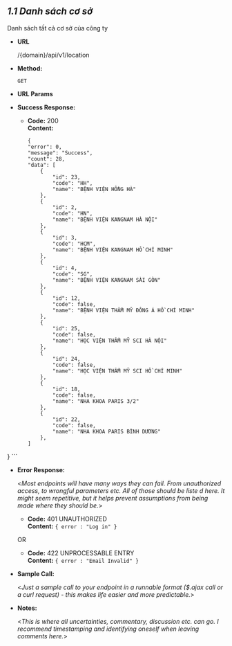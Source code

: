 ***1.1 Danh sách cơ sở***
----
  Danh sách tất cả cơ sở của công ty

* **URL**

  /{domain}/api/v1/location

* **Method:**

  `GET`
  
*  **URL Params**

* **Success Response:**
  
  * **Code:** 200 <br />
    **Content:** 
    ```
    {
    "error": 0,
    "message": "Success",
    "count": 28,
    "data": [
        {
            "id": 23,
            "code": "HH",
            "name": "BỆNH VIỆN HỒNG HÀ"
        },
        {
            "id": 2,
            "code": "HN",
            "name": "BỆNH VIỆN KANGNAM HÀ NỘI"
        },
        {
            "id": 3,
            "code": "HCM",
            "name": "BỆNH VIỆN KANGNAM HỒ CHÍ MINH"
        },
        {
            "id": 4,
            "code": "SG",
            "name": "BỆNH VIỆN KANGNAM SÀI GÒN"
        },
        {
            "id": 12,
            "code": false,
            "name": "BỆNH VIỆN THẨM MỸ ĐÔNG Á HỒ CHÍ MINH"
        },
        {
            "id": 25,
            "code": false,
            "name": "HỌC VIỆN THẨM MỸ SCI HÀ NỘI"
        },
        {
            "id": 24,
            "code": false,
            "name": "HỌC VIỆN THẨM MỸ SCI HỒ CHÍ MINH"
        },
        {
            "id": 18,
            "code": false,
            "name": "NHA KHOA PARIS 3/2"
        },
        {
            "id": 22,
            "code": false,
            "name": "NHA KHOA PARIS BÌNH DƯƠNG"
        },
    ]
}
    ```
 
* **Error Response:**

  <_Most endpoints will have many ways they can fail. From unauthorized access, to wrongful parameters etc. All of those should be liste d here. It might seem repetitive, but it helps prevent assumptions from being made where they should be._>

  * **Code:** 401 UNAUTHORIZED <br />
    **Content:** `{ error : "Log in" }`

  OR

  * **Code:** 422 UNPROCESSABLE ENTRY <br />
    **Content:** `{ error : "Email Invalid" }`

* **Sample Call:**

  <_Just a sample call to your endpoint in a runnable format ($.ajax call or a curl request) - this makes life easier and more predictable._> 

* **Notes:**

  <_This is where all uncertainties, commentary, discussion etc. can go. I recommend timestamping and identifying oneself when leaving comments here._> 
